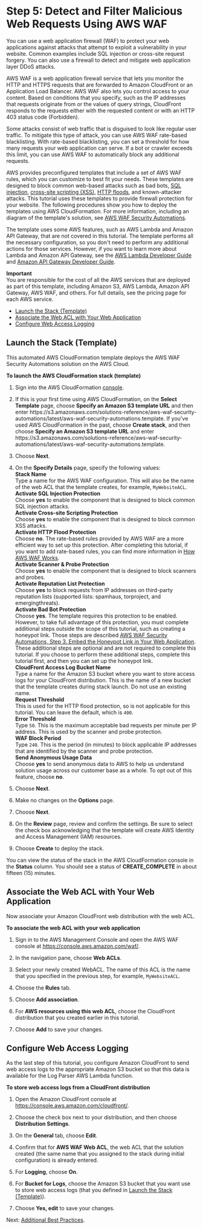 # Step 5: Detect and Filter Malicious Web Requests Using AWS WAF<a name="tutorials-ddos-cross-service-WAF"></a>

You can use a web application firewall \(WAF\) to protect your web applications against attacks that attempt to exploit a vulnerability in your website\. Common examples include SQL injection or cross\-site request forgery\. You can also use a firewall to detect and mitigate web application layer DDoS attacks\. 

AWS WAF is a web application firewall service that lets you monitor the HTTP and HTTPS requests that are forwarded to Amazon CloudFront or an Application Load Balancer\. AWS WAF also lets you control access to your content\. Based on conditions that you specify, such as the IP addresses that requests originate from or the values of query strings, CloudFront responds to the requests either with the requested content or with an HTTP 403 status code \(Forbidden\)\. 

Some attacks consist of web traffic that is disguised to look like regular user traffic\. To mitigate this type of attack, you can use AWS WAF rate\-based blacklisting\. With rate\-based blacklisting, you can set a threshold for how many requests your web application can serve\. If a bot or crawler exceeds this limit, you can use AWS WAF to automatically block any additional requests\.

AWS provides preconfigured templates that include a set of AWS WAF rules, which you can customize to best fit your needs\. These templates are designed to block common web\-based attacks such as bad bots, [SQL injection](https://en.wikipedia.org/wiki/SQL_injection), [cross\-site scripting \(XSS\)](https://en.wikipedia.org/wiki/Cross-site_scripting), [HTTP floods](https://en.wikipedia.org/wiki/HTTP_Flood), and known\-attacker attacks\. This tutorial uses these templates to provide firewall protection for your website\. The following procedures show you how to deploy the templates using AWS CloudFormation\. For more information, including an diagram of the template's solution, see [AWS WAF Security Automations](https://aws.amazon.com/answers/security/aws-waf-security-automations/)\. 

The template uses some AWS features, such as AWS Lambda and Amazon API Gateway, that are not covered in this tutorial\. The template performs all the necessary configuration, so you don't need to perform any additional actions for those services\. However, if you want to learn more about Lambda and Amazon API Gateway, see the [AWS Lambda Developer Guide](http://docs.aws.amazon.com/lambda/latest/dg/) and [Amazon API Gateway Developer Guide](http://docs.aws.amazon.com/apigateway/latest/developerguide/)\.

**Important**  
You are responsible for the cost of all the AWS services that are deployed as part of this template, including Amazon S3, AWS Lambda, Amazon API Gateway, AWS WAF, and others\. For full details, see the pricing page for each AWS service\.


+ [Launch the Stack \(Template\)](#tutorials-ddos-cross-service-waf-launch)
+ [Associate the Web ACL with Your Web Application](#tutorials-ddos-cross-service-waf-associate)
+ [Configure Web Access Logging](#tutorials-ddos-cross-service-waf-store)

## Launch the Stack \(Template\)<a name="tutorials-ddos-cross-service-waf-launch"></a>

This automated AWS CloudFormation template deploys the AWS WAF Security Automations solution on the AWS Cloud\. 

**To launch the AWS CloudFormation stack \(template\)**

1. Sign into the AWS CloudFormation [console](https://console.aws.amazon.com/cloudformation/)\.

1. If this is your first time using AWS CloudFormation, on the **Select Template** page, choose **Specify an Amazon S3 template URL** and then enter https://s3\.amazonaws\.com/solutions\-reference/aws\-waf\-security\-automations/latest/aws\-waf\-security\-automations\.template\. If you've used AWS CloudFormation in the past, choose **Create stack**, and then choose **Specify an Amazon S3 template URL** and enter https://s3\.amazonaws\.com/solutions\-reference/aws\-waf\-security\-automations/latest/aws\-waf\-security\-automations\.template\.

1.  Choose **Next**\.

1. On the **Specify Details** page, specify the following values:  
**Stack Name**  
Type a name for the AWS WAF configuration\. This will also be the name of the web ACL that the template creates, for example, `MyWebsiteACL`\.  
**Activate SQL Injection Protection**  
Choose **yes** to enable the component that is designed to block common SQL injection attacks\.  
**Activate Cross\-site Scripting Protection**  
Choose **yes** to enable the component that is designed to block common XSS attacks\.   
**Activate HTTP Flood Protection**  
Choose **no**\. The rate\-based rules provided by AWS WAF are a more efficient way to set up this protection\. After completing this tutorial, if you want to add rate\-based rules, you can find more information in [How AWS WAF Works](http://docs.aws.amazon.com/waf/latest/developerguide/how-aws-waf-works.html)\.  
**Activate Scanner & Probe Protection**  
Choose **yes** to enable the component that is designed to block scanners and probes\.  
**Activate Reputation List Protection**  
Choose **yes** to block requests from IP addresses on third\-party reputation lists \(supported lists: spamhaus, torproject, and emergingthreats\)\.   
**Activate Bad Bot Protection**  
Choose **yes**\. The template requires this protection to be enabled\. However, to take full advantage of this protection, you must complete additional steps outside the scope of this tutorial, such as creating a honeypot link\. Those steps are described [AWS WAF Security Automations, Step 3\. Embed the Honeypot Link in Your Web Application](http://docs.aws.amazon.com/solutions/latest/aws-waf-security-automations/deployment.html)\. These additional steps are optional and are not required to complete this tutorial\. If you choose to perform these additional steps, complete this tutorial first, and then you can set up the honeypot link\.  
**CloudFront Access Log Bucket Name**  
Type a name for the Amazon S3 bucket where you want to store access logs for your CloudFront distribution\. This is the name of a new bucket that the template creates during stack launch\. Do not use an existing name\.   
**Request Threshold**  
This is used for the HTTP flood protection, so is not applicable for this tutorial\. You can leave the default, which is `400`\.  
**Error Threshold**  
Type `50`\. This is the maximum acceptable bad requests per minute per IP address\. This is used by the scanner and probe protection\.  
**WAF Block Period**  
Type `240`\. This is the period \(in minutes\) to block applicable IP addresses that are identified by the scanner and probe protection\.  
**Send Anonymous Usage Data**  
Choose **yes** to send anonymous data to AWS to help us understand solution usage across our customer base as a whole\. To opt out of this feature, choose **no**\. 

1. Choose **Next**\.

1. Make no changes on the **Options** page\.

1. Choose **Next**\.

1. On the **Review** page, review and confirm the settings\. Be sure to select the check box acknowledging that the template will create AWS Identity and Access Management \(IAM\) resources\. 

1. Choose **Create** to deploy the stack\.

You can view the status of the stack in the AWS CloudFormation console in the **Status** column\. You should see a status of **CREATE\_COMPLETE** in about fifteen \(15\) minutes\. 

## Associate the Web ACL with Your Web Application<a name="tutorials-ddos-cross-service-waf-associate"></a>

Now associate your Amazon CloudFront web distribution with the web ACL\. 

**To associate the web ACL with your web application**

1. Sign in to the AWS Management Console and open the AWS WAF console at [https://console\.aws\.amazon\.com/waf/](https://console.aws.amazon.com/waf/)\. 

1. In the navigation pane, choose **Web ACLs**\.

1. Select your newly created WebACL\. The name of this ACL is the name that you specified in the previous step, for example, `MyWebsiteACL`\.

1. Choose the **Rules** tab\.

1. Choose **Add association**\.

1. For **AWS resources using this web ACL**, choose the CloudFront distribution that you created earlier in this tutorial\.

1. Choose **Add** to save your changes\.

## Configure Web Access Logging<a name="tutorials-ddos-cross-service-waf-store"></a>

As the last step of this tutorial, you configure Amazon CloudFront to send web access logs to the appropriate Amazon S3 bucket so that this data is available for the Log Parser AWS Lambda function\. 

**To store web access logs from a CloudFront distribution**

1. Open the Amazon CloudFront console at [https://console\.aws\.amazon\.com/cloudfront/](https://console.aws.amazon.com/cloudfront/)\.

1. Choose the check box next to your distribution, and then choose **Distribution Settings**\.

1. On the **General** tab, choose **Edit**\.

1. Confirm that for **AWS WAF Web ACL**, the web ACL that the solution created \(the same name that you assigned to the stack during initial configuration\) is already entered\.

1. For **Logging**, choose **On**\. 

1. For **Bucket for Logs**, choose the Amazon S3 bucket that you want use to store web access logs \(that you defined in [Launch the Stack \(Template\)](#tutorials-ddos-cross-service-waf-launch)\)\.

1. Choose **Yes, edit** to save your changes\.

Next: [Additional Best Practices](tutorials-ddos-cross-service-best-practices.md)\.